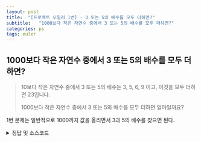 ```yaml
---
layout: post
title:  "[프로젝트 오일러 1번] - 3 또는 5의 배수를 모두 더하면?"
subtitle:   "1000보다 작은 자연수 중에서 3 또는 5의 배수를 모두 더하면?"
categories: ps
tags: euler
---
```

## 1000보다 작은 자연수 중에서 3 또는 5의 배수를 모두 더하면?

>10보다 작은 자연수 중에서 3 또는 5의 배수는 3, 5, 6, 9 이고, 이것을 모두  더하면 23입니다.
>  
>1000보다 작은 자연수 중에서 3 또는 5의 배수를 모두 더하면 얼마일까요?

1번 문제는 일반적으로 1000까지 값을 올리면서 3과 5의 배수를 찾으면 된다.


<details>
<summary>정답 및 소스코드</summary>
<div markdown="1">

필자는 약간 다른 방식을 이용하였다.  

반복문을 이용하여 1000 까지 돌리는 것이 아닌  
1 ~ 999 까지 들어있는 배열을 만들고  
`List.filter`를 이용하여 3과 5의 배수를 찾고  
`List.sum` 을 이용하여 합을 구하였다.

```fsharp
let solve (startNum:int, endNum:int) : int = 
    [startNum..(-) endNum 1] 
    |> List.filter(fun(x)-> x % 3 = 0 || x % 5 = 0) 
    |> List.sum
```
```
solve(1, 1000)
```
233168

</div>
</details>
